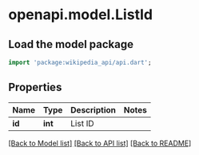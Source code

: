 # openapi.model.ListId

## Load the model package
```dart
import 'package:wikipedia_api/api.dart';
```

## Properties
Name | Type | Description | Notes
------------ | ------------- | ------------- | -------------
**id** | **int** | List ID | 

[[Back to Model list]](../README.md#documentation-for-models) [[Back to API list]](../README.md#documentation-for-api-endpoints) [[Back to README]](../README.md)


